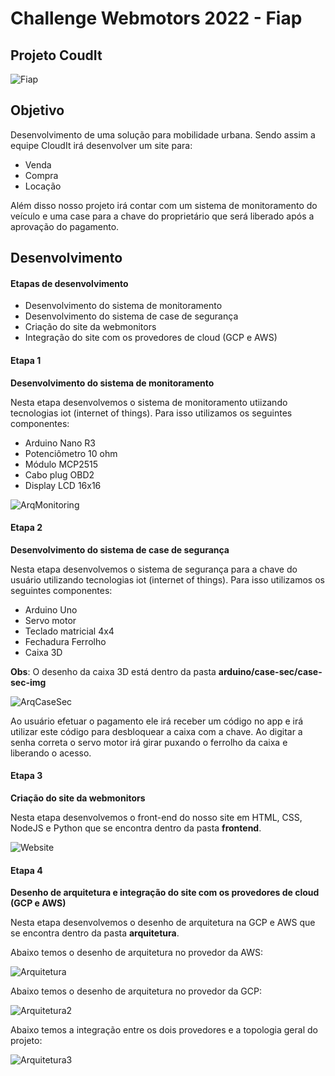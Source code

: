 # **Challenge Webmotors 2022 - Fiap**
## Projeto CoudIt

![Fiap](img/logo.png)

## Objetivo

Desenvolvimento de uma solução para mobilidade urbana. Sendo assim a equipe CloudIt irá desenvolver um site para:

- Venda
- Compra
- Locação

Além disso nosso projeto irá contar com um sistema de monitoramento do veículo e uma case para a chave do proprietário que será liberado após a aprovação do pagamento.

## Desenvolvimento

#### Etapas de desenvolvimento

- Desenvolvimento do sistema de monitoramento
- Desenvolvimento do sistema de case de segurança
- Criação do site da webmonitors
- Integração do site com os provedores de cloud (GCP e AWS)

#### Etapa 1

**Desenvolvimento do sistema de monitoramento**

Nesta etapa desenvolvemos o sistema de monitoramento utiizando tecnologias iot (internet of things). Para isso utilizamos os seguintes componentes:

- Arduino Nano R3
- Potenciômetro 10 ohm
- Módulo MCP2515
- Cabo plug OBD2
- Display LCD 16x16

![ArqMonitoring](img/arq-monitoring.png)

#### Etapa 2

**Desenvolvimento do sistema de case de segurança**

Nesta etapa desenvolvemos o sistema de segurança para a chave do usuário utilizando tecnologias iot (internet of things). Para isso utilizamos os seguintes componentes:

- Arduino Uno
- Servo motor
- Teclado matricial 4x4
- Fechadura Ferrolho
- Caixa 3D

**Obs**: O desenho da caixa 3D está dentro da pasta **arduino/case-sec/case-sec-img**

![ArqCaseSec](img/arq-case-sec.png)

Ao usuário efetuar o pagamento ele irá receber um código no app e irá utilizar este código para desbloquear a caixa com a chave. Ao digitar a senha correta o servo motor irá girar puxando o ferrolho da caixa e liberando o acesso.


#### Etapa 3

**Criação do site da webmonitors**

Nesta etapa desenvolvemos o front-end do nosso site em HTML, CSS, NodeJS e Python que se encontra dentro da pasta **frontend**.

![Website](img/website.png)

#### Etapa 4

**Desenho de arquitetura e integração do site com os provedores de cloud (GCP e AWS)**

Nesta etapa desenvolvemos o desenho de arquitetura na GCP e AWS que se encontra dentro da pasta **arquitetura**.

Abaixo temos o desenho de arquitetura no provedor da AWS:

![Arquitetura](arquitetura/cloud/AWS-ARCH.jpeg)

Abaixo temos o desenho de arquitetura no provedor da GCP:

![Arquitetura2](arquitetura/cloud/GCP-CLOUD.jpg)

Abaixo temos a integração entre os dois provedores e a topologia geral do projeto:

![Arquitetura3](arquitetura/cloud/geral_integracao_aws_iot_gcp.jpg)
